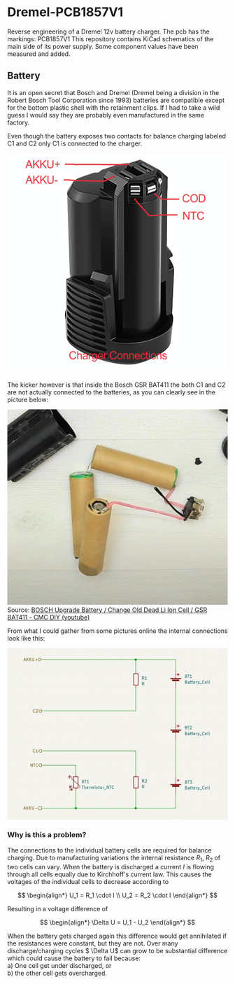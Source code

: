 # Dremel-PCB1857V1

Reverse engineering of a Dremel 12v battery charger.
The pcb has the markings: PCB1857V1
This repository contains KiCad schematics of the main side of its power supply.
Some component values have been measured and added.

## Battery

It is an open secret that Bosch and Dremel (Dremel being a division in the Robert Bosch Tool Corporation since 1993) batteries are compatible except for the bottom plastic shell with the retainment clips. If I had to take a wild guess I would say they are probably even manufactured in the same factory.

Even though the battery exposes two contacts for balance charging labeled C1 and C2 only C1 is connected to the charger. 

![Battery connections](battery/12v_battery_upscayl_4x_remacri_labeled.png)

The kicker however is that inside the Bosch GSR BAT411 the both C1 and C2 are not actually connected to the batteries, as you can clearly see in the picture below:

![battery_teardown_cmc_diy_youtube](battery/battery_teardown_cmc_diy_youtube.jpg)  
Source: [BOSCH Upgrade Battery / Change Old Dead Li Ion Cell / GSR BAT411 - CMC DIY (youtube)](https://www.youtube.com/watch?v=-DkphFzir5k)

From what I could gather from some pictures online the internal connections look like this:

![Battery schematic](battery/battery_schematic.jpg)  

### Why is this a problem?  

The connections to the individual battery cells are required for balance charging.
Due to manufacturing variations the internal resistance $R_1$, $R_2$ of two cells can vary. When the battery is discharged a current $I$ is flowing through all cells equally due to Kirchhoff's current law. This causes the voltages of the individual cells to decrease according to  

$$
\begin{align*}
    U_1 = R_1 \cdot I  \\
    U_2 = R_2 \cdot I
\end{align*}
$$

Resulting in a voltage difference of  

$$
\begin{align*}
    \Delta U = U_1 - U_2 
\end{align*}
$$

When the battery gets charged again this difference would get annihilated if the resistances were constant, but they are not. Over many discharge/charging cycles $ \Delta U$ can grow to be substantial difference which could cause the battery to fail because:  
a) One cell get under discharged, or  
b) the other cell gets overcharged.